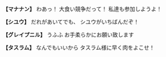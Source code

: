 
**【マナナン】**
わあっ！
大食い競争だって！
私達も参加しようよ！

**【シユウ】**
だれがあいてでも、
シユウがいちばんだぞ！

**【グレイプニル】**
うふふ
お手柔らかにお願い致します

**【タスラム】**
なんでもいいから
タスラム様に早く肉をよこせ！
